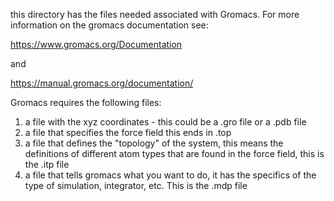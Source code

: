 this directory has the files needed associated with Gromacs. For more information on the gromacs documentation see:

https://www.gromacs.org/Documentation

and 

https://manual.gromacs.org/documentation/


Gromacs requires the following files:

1) a file with the xyz coordinates - this could be a .gro file or a .pdb file
2) a file that specifies the force field this ends in .top
3) a file that defines the "topology" of the system, this means the definitions of different atom types that are found in the force field, this is the .itp file
4) a file that tells gromacs what you want to do, it has the specifics of the type of simulation, integrator, etc. This is the .mdp file
